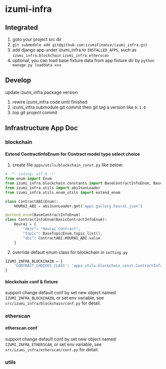 # izumi-infra

## Integrated

1. goto your project src dir
2. `git submodule add git@github.com:izumiFinance/izumi_infra.git`
3. add django app under izumi_infra to `INSTALLED_APPS`, such as `izumi_infra.blockchain` `izumi_infra.etherscan`
4. optional, you can load base fixture data from app fixture dir by `python manage.py loaddata xxx`

## Develop

update izumi_infra package version

1. rewire izumi_infra code until finished
2. izumi_infra submodule git commit then git tag a version like `0.1.0`
3. top git project commit

## Infrastructure App Doc

### blockchain

#### Extend ContractInfoEnum for Contract model type select choice

1. create file `apps/utils/blockchain_const.py` like below:

```py
# -*- coding: utf-8 -*-
from enum import Enum
from izumi_infra.blockchain.constants import BaseContractInfoEnum, BaseTopicEnum, BasicContractInfoEnum
from izumi_infra.utils import abiJsonLoader
from izumi_infra.utils.enum_utils import extend_enum

class ContractABI(Enum):
    HOURAI_ABI = abiJsonLoader.get('apps.gallery.hourai.json')

@extend_enum(BaseContractInfoEnum)
class ContractInfoEnum(BasicContractInfoEnum):
    Hourai = {
        "desc": "Hourai Contract",
        "topic": BaseTopicEnum.topic_list(),
        "abi": ContractABI.HOURAI_ABI.value
    }
```

2. override default enum class for blockchain in `setting.py`

```py
IZUMI_INFRA_BLOCKCHAIN = {
    'CONTRACT_CHOICES_CLASS': 'apps.utils.blockchain_const.ContractInfoEnum'
}
```

#### blockchain conf & fixture

support change default conf by set new object named `IZUMI_INFRA_BLOCKCHAIN`, or set env variable, see
`src/izumi_infra/blockchain/conf.py` for detail.


### etherscan

#### etherscan conf

support change default conf by set new object named `IZUMI_INFRA_ETHERSCAN`, or set env variable, see
`src/izumi_infra/etherscan/conf.py` for detail.

### utils
